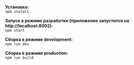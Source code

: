 **Установка:**
<br/>
`npm install`

**Запуск в режиме разработки (приложение запустится на http://localhost:8002):**
<br/>
`npm start`

**Сборка в режиме development:**
<br/>
`npm run dev`

**Сборка в режиме production:**
<br/>
`npm run build`
